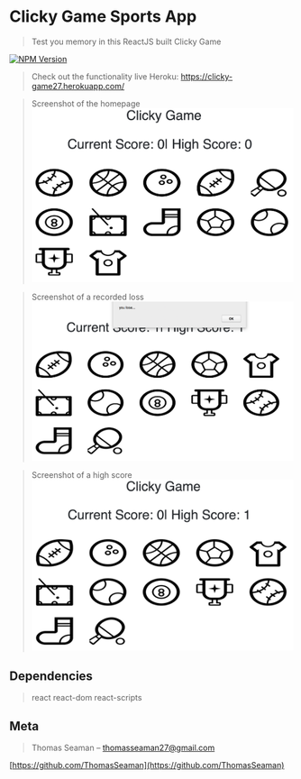 # Clicky Game Sports App
> Test you memory in this ReactJS built Clicky Game 

[![NPM Version][npm-image]][npm-url]

> Check out the functionality live Heroku: https://clicky-game27.herokuapp.com/

> Screenshot of the homepage
![](./public/images/clickygamehome.png)

> Screenshot of a recorded loss
![](./public/images/clickygamelost.png)

> Screenshot of a high score
![](./public/images/clickgamescore.png)

## Dependencies

> react
> react-dom
> react-scripts

## Meta

> Thomas Seaman – thomasseaman27@gmail.com

[https://github.com/ThomasSeaman](https://github.com/ThomasSeaman)

<!-- Markdown link & img dfn's -->
[npm-image]: https://img.shields.io/npm/v/datadog-metrics.svg?style=flat-square
[npm-url]: https://npmjs.org/package/datadog-metrics
[npm-downloads]: https://img.shields.io/npm/dm/datadog-metrics.svg?style=flat-square
